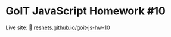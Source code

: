 # GoIT JavaScript Homework #10

Live site: 🔗 [reshets.github.io/goit-js-hw-10](https://reshets.github.io/goit-js-hw-10/)
